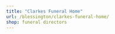 ```yaml
---
title: "Clarkes Funeral Home"
url: /blessington/clarkes-funeral-home/
shop: funeral directors
---
```

